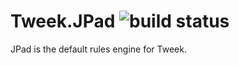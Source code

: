 # Tweek.JPad ![build status](https://ci.appveyor.com/api/projects/status/f30lr45si9otps4i?svg=true)

JPad is the default rules engine for Tweek.
